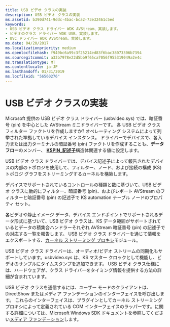 ```yaml
---
title: USB ビデオ クラスの実装
description: USB ビデオ クラスの実装
ms.assetid: b390d741-9ddc-4bac-bca2-73e32461c5ed
keywords:
- USB ビデオ クラス ドライバー WDK AVStream、実装します。
- ビデオのクラス ドライバー WDK USB、実装します。
- UVC ドライバー WDK AVStream、実装します。
ms.date: 04/20/2017
ms.localizationpriority: medium
ms.openlocfilehash: f949bc6a99c3f25214ed83f6bac38073306b7394
ms.sourcegitcommit: a33b7978e22d5bb9f65ca7056f955319049a2e4c
ms.translationtype: MT
ms.contentlocale: ja-JP
ms.lasthandoff: 01/31/2019
ms.locfileid: "56560276"
---
```

# <a name="usb-video-class-implementation"></a>USB ビデオ クラスの実装


Microsoft 提供の USB ビデオ クラス ドライバー (usbvideo.sys) では、暗証番号 (pin) を中心とした AVStream ミニドライバーです。 各 USB ビデオ クラス フィルター ファクトリを作成しますか? オペレーティング システムによって列挙された準拠しているデバイス インスタンス。 ドライバーでデバイスで、各入力または出力ターミナルの暗証番号 (pin) ファクトリを作成することも、**データフロー**のメンバー、 [ **KSPIN\_記述子**](https://msdn.microsoft.com/library/windows/hardware/ff563533)構造体関連する値に設定します。

USB ビデオ クラス ドライバーでは、デバイス記述子によって報告されたデバイスの内部のトポロジを使用して、フィルター、ノード、および接続の構成 (KS) トポロジ グラフをストリーミングするカーネルを構築します。

デバイスでサポートされているコントロールの種類と数に基づいて、USB ビデオ クラスに動的にフィルター、暗証番号 (pin)、およびレポート AVStream のフィルターと暗証番号 (pin) の記述子で KS automation テーブル ノードのプロパティ セット。

各ビデオや静止イメージ データ、デバイス エンドポイントでサポートされるデータ形式に基づいて、USB ビデオ クラスは、KS データ範囲がサポートされているとデータの積集合ハンドラーそれぞれ AVStream 暗証番号 (pin) の記述子での対応する一覧を報告します。 USB ビデオ クラス ドライバーを通じて情報をエクスポートする、[カーネル ストリーミング プロキシ](https://msdn.microsoft.com/library/windows/hardware/ff560877)モジュール。

USB ビデオ クラス ドライバーは、オーディオ/ビデオ ストリームの同期化もサポートしています。usbvideo.sys は、KS マスター クロックとして機能し、ビデオのサンプルにタイムスタンプを追加できます。 USB ビデオ クラス仕様には、ハードウェアが、クラス ドライバーをタイミング情報を提供する方法の詳細が含まれています。

USB ビデオ クラスを通信するには、ユーザー モードのクライアントは、DirectShow またはメディア ファンデーションのインターフェイスを呼び出します。 これらのインターフェイスは、プラグインとしてカーネル ストリーミング プロキシによって定義されている COM インターフェイスのラッパーです。に関する詳細については、Microsoft Windows SDK ドキュメントを参照してください[メディア ファンデーション](https://go.microsoft.com/fwlink/p/?linkid=144771)します。

 

 




